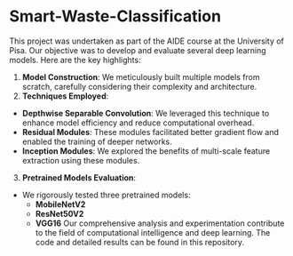 # Smart-Waste-Classification
This project was undertaken as part of the AIDE course at the University of Pisa. Our objective was to develop and evaluate several deep learning models. Here are the key highlights:

1. **Model Construction**: We meticulously built multiple models from scratch, carefully considering their complexity and architecture.
2. **Techniques Employed**:
  - **Depthwise Separable Convolution**: We leveraged this technique to enhance model efficiency and reduce computational overhead.
  - **Residual Modules**: These modules facilitated better gradient flow and enabled the training of deeper networks.
  - **Inception Modules**: We explored the benefits of multi-scale feature extraction using these modules.
3. **Pretrained Models Evaluation**:
  - We rigorously tested three pretrained models:
    - **MobileNetV2**
    - **ResNet50V2**
    - **VGG16**
Our comprehensive analysis and experimentation contribute to the field of computational intelligence and deep learning. The code and detailed results can be found in this repository.
